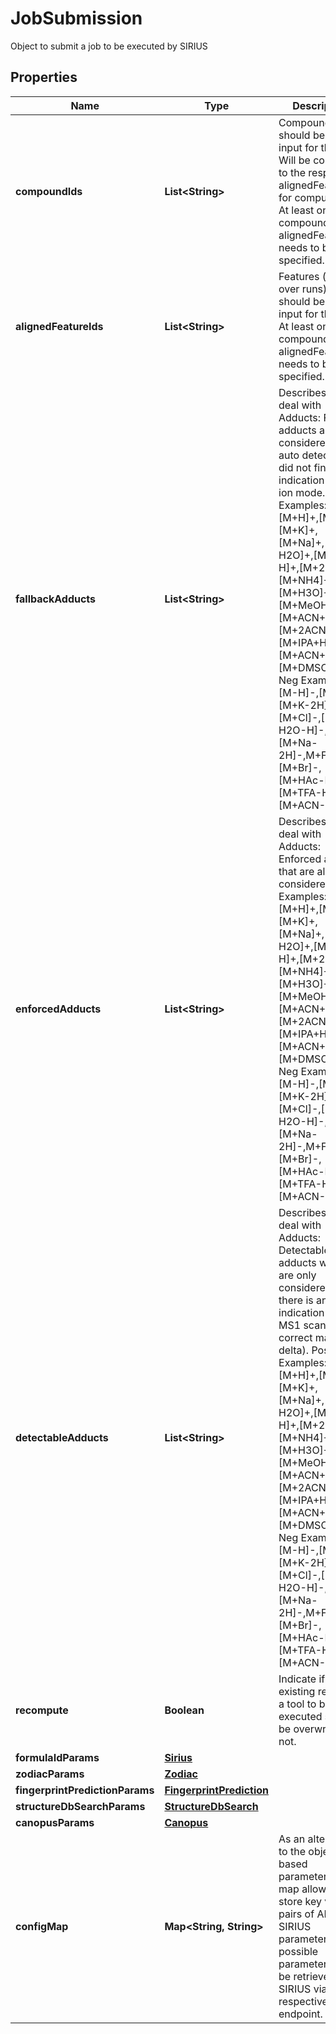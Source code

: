 

# JobSubmission

Object to submit a job to be executed by SIRIUS

## Properties

| Name | Type | Description | Notes |
|------------ | ------------- | ------------- | -------------|
|**compoundIds** | **List&lt;String&gt;** | Compounds that should be the input for this Job  Will be converted to the respective alignedFeatureIds for computation.   At least one compoundId or alignedFeatureId needs to be specified. |  [optional] |
|**alignedFeatureIds** | **List&lt;String&gt;** | Features (aligned over runs) that should be the input for this Job   At least one compoundId or alignedFeatureId needs to be specified. |  [optional] |
|**fallbackAdducts** | **List&lt;String&gt;** | Describes how to deal with Adducts: Fallback adducts are considered if the auto detection did not find any indication for an ion mode.  Pos Examples: [M+H]+,[M]+,[M+K]+,[M+Na]+,[M+H-H2O]+,[M+Na2-H]+,[M+2K-H]+,[M+NH4]+,[M+H3O]+,[M+MeOH+H]+,[M+ACN+H]+,[M+2ACN+H]+,[M+IPA+H]+,[M+ACN+Na]+,[M+DMSO+H]+  Neg Examples: [M-H]-,[M]-,[M+K-2H]-,[M+Cl]-,[M-H2O-H]-,[M+Na-2H]-,M+FA-H]-,[M+Br]-,[M+HAc-H]-,[M+TFA-H]-,[M+ACN-H]- |  [optional] |
|**enforcedAdducts** | **List&lt;String&gt;** | Describes how to deal with Adducts:  Enforced adducts that are always considered.  Pos Examples: [M+H]+,[M]+,[M+K]+,[M+Na]+,[M+H-H2O]+,[M+Na2-H]+,[M+2K-H]+,[M+NH4]+,[M+H3O]+,[M+MeOH+H]+,[M+ACN+H]+,[M+2ACN+H]+,[M+IPA+H]+,[M+ACN+Na]+,[M+DMSO+H]+  Neg Examples: [M-H]-,[M]-,[M+K-2H]-,[M+Cl]-,[M-H2O-H]-,[M+Na-2H]-,M+FA-H]-,[M+Br]-,[M+HAc-H]-,[M+TFA-H]-,[M+ACN-H]- |  [optional] |
|**detectableAdducts** | **List&lt;String&gt;** | Describes how to deal with Adducts: Detectable adducts which are only considered if there is an indication in the MS1 scan (e.g. correct mass delta).  Pos Examples: [M+H]+,[M]+,[M+K]+,[M+Na]+,[M+H-H2O]+,[M+Na2-H]+,[M+2K-H]+,[M+NH4]+,[M+H3O]+,[M+MeOH+H]+,[M+ACN+H]+,[M+2ACN+H]+,[M+IPA+H]+,[M+ACN+Na]+,[M+DMSO+H]+  Neg Examples: [M-H]-,[M]-,[M+K-2H]-,[M+Cl]-,[M-H2O-H]-,[M+Na-2H]-,M+FA-H]-,[M+Br]-,[M+HAc-H]-,[M+TFA-H]-,[M+ACN-H]- |  [optional] |
|**recompute** | **Boolean** | Indicate if already existing result for a tool to be executed should be overwritten or not. |  [optional] |
|**formulaIdParams** | [**Sirius**](Sirius.md) |  |  [optional] |
|**zodiacParams** | [**Zodiac**](Zodiac.md) |  |  [optional] |
|**fingerprintPredictionParams** | [**FingerprintPrediction**](FingerprintPrediction.md) |  |  [optional] |
|**structureDbSearchParams** | [**StructureDbSearch**](StructureDbSearch.md) |  |  [optional] |
|**canopusParams** | [**Canopus**](Canopus.md) |  |  [optional] |
|**configMap** | **Map&lt;String, String&gt;** | As an alternative to the object based parameters, this map allows to store key value pairs  of ALL SIRIUS parameters. All possible parameters can be retrieved from SIRIUS via the respective endpoint. |  [optional] |



